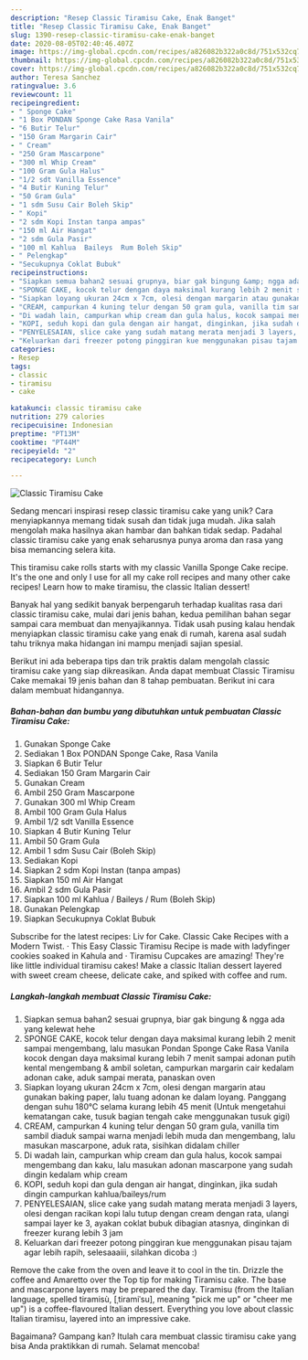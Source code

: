 ```yaml
---
description: "Resep Classic Tiramisu Cake, Enak Banget"
title: "Resep Classic Tiramisu Cake, Enak Banget"
slug: 1390-resep-classic-tiramisu-cake-enak-banget
date: 2020-08-05T02:40:46.407Z
image: https://img-global.cpcdn.com/recipes/a826082b322a0c8d/751x532cq70/classic-tiramisu-cake-foto-resep-utama.jpg
thumbnail: https://img-global.cpcdn.com/recipes/a826082b322a0c8d/751x532cq70/classic-tiramisu-cake-foto-resep-utama.jpg
cover: https://img-global.cpcdn.com/recipes/a826082b322a0c8d/751x532cq70/classic-tiramisu-cake-foto-resep-utama.jpg
author: Teresa Sanchez
ratingvalue: 3.6
reviewcount: 11
recipeingredient:
- " Sponge Cake"
- "1 Box PONDAN Sponge Cake Rasa Vanila"
- "6 Butir Telur"
- "150 Gram Margarin Cair"
- " Cream"
- "250 Gram Mascarpone"
- "300 ml Whip Cream"
- "100 Gram Gula Halus"
- "1/2 sdt Vanilla Essence"
- "4 Butir Kuning Telur"
- "50 Gram Gula"
- "1 sdm Susu Cair Boleh Skip"
- " Kopi"
- "2 sdm Kopi Instan tanpa ampas"
- "150 ml Air Hangat"
- "2 sdm Gula Pasir"
- "100 ml Kahlua  Baileys  Rum Boleh Skip"
- " Pelengkap"
- "Secukupnya Coklat Bubuk"
recipeinstructions:
- "Siapkan semua bahan2 sesuai grupnya, biar gak bingung &amp; ngga ada yang kelewat hehe"
- "SPONGE CAKE, kocok telur dengan daya maksimal kurang lebih 2 menit sampai mengembang, lalu masukan Pondan Sponge Cake Rasa Vanila kocok dengan daya maksimal kurang lebih 7 menit sampai adonan putih kental mengembang &amp; ambil soletan, campurkan margarin cair kedalam adonan cake, aduk sampai merata, panaskan oven"
- "Siapkan loyang ukuran 24cm x 7cm, olesi dengan margarin atau gunakan baking paper, lalu tuang adonan ke dalam loyang. Panggang dengan suhu 180°C selama kurang lebih 45 menit (Untuk mengetahui kematangan cake, tusuk bagian tengah cake menggunakan tusuk gigi)"
- "CREAM, campurkan 4 kuning telur dengan 50 gram gula, vanilla tim sambil diaduk sampai warna menjadi lebih muda dan mengembang, lalu masukan mascarpone, aduk rata, sisihkan didalam chiller"
- "Di wadah lain, campurkan whip cream dan gula halus, kocok sampai mengembang dan kaku, lalu masukan adonan mascarpone yang sudah dingin kedalam whip cream"
- "KOPI, seduh kopi dan gula dengan air hangat, dinginkan, jika sudah dingin campurkan kahlua/baileys/rum"
- "PENYELESAIAN, slice cake yang sudah matang merata menjadi 3 layers, olesi dengan racikan kopi lalu tutup dengan cream dengan rata, ulangi sampai layer ke 3, ayakan coklat bubuk dibagian atasnya, dinginkan di freezer kurang lebih 3 jam"
- "Keluarkan dari freezer potong pinggiran kue menggunakan pisau tajam agar lebih rapih, selesaaaiii, silahkan dicoba :)"
categories:
- Resep
tags:
- classic
- tiramisu
- cake

katakunci: classic tiramisu cake 
nutrition: 279 calories
recipecuisine: Indonesian
preptime: "PT13M"
cooktime: "PT44M"
recipeyield: "2"
recipecategory: Lunch

---
```



![Classic Tiramisu Cake](https://img-global.cpcdn.com/recipes/a826082b322a0c8d/751x532cq70/classic-tiramisu-cake-foto-resep-utama.jpg)

Sedang mencari inspirasi resep classic tiramisu cake yang unik? Cara menyiapkannya memang tidak susah dan tidak juga mudah. Jika salah mengolah maka hasilnya akan hambar dan bahkan tidak sedap. Padahal classic tiramisu cake yang enak seharusnya punya aroma dan rasa yang bisa memancing selera kita.

This tiramisu cake rolls starts with my classic Vanilla Sponge Cake recipe. It&#39;s the one and only I use for all my cake roll recipes and many other cake recipes! Learn how to make tiramisu, the classic Italian dessert!

Banyak hal yang sedikit banyak berpengaruh terhadap kualitas rasa dari classic tiramisu cake, mulai dari jenis bahan, kedua pemilihan bahan segar sampai cara membuat dan menyajikannya. Tidak usah pusing kalau hendak menyiapkan classic tiramisu cake yang enak di rumah, karena asal sudah tahu triknya maka hidangan ini mampu menjadi sajian spesial.


Berikut ini ada beberapa tips dan trik praktis dalam mengolah classic tiramisu cake yang siap dikreasikan. Anda dapat membuat Classic Tiramisu Cake memakai 19 jenis bahan dan 8 tahap pembuatan. Berikut ini cara dalam membuat hidangannya.

<!--inarticleads1-->

##### Bahan-bahan dan bumbu yang dibutuhkan untuk pembuatan Classic Tiramisu Cake:

1. Gunakan  Sponge Cake
1. Sediakan 1 Box PONDAN Sponge Cake, Rasa Vanila
1. Siapkan 6 Butir Telur
1. Sediakan 150 Gram Margarin Cair
1. Gunakan  Cream
1. Ambil 250 Gram Mascarpone
1. Gunakan 300 ml Whip Cream
1. Ambil 100 Gram Gula Halus
1. Ambil 1/2 sdt Vanilla Essence
1. Siapkan 4 Butir Kuning Telur
1. Ambil 50 Gram Gula
1. Ambil 1 sdm Susu Cair (Boleh Skip)
1. Sediakan  Kopi
1. Siapkan 2 sdm Kopi Instan (tanpa ampas)
1. Siapkan 150 ml Air Hangat
1. Ambil 2 sdm Gula Pasir
1. Siapkan 100 ml Kahlua / Baileys / Rum (Boleh Skip)
1. Gunakan  Pelengkap
1. Siapkan Secukupnya Coklat Bubuk


Subscribe for the latest recipes: Liv for Cake. Classic Cake Recipes with a Modern Twist. · This Easy Classic Tiramisu Recipe is made with ladyfinger cookies soaked in Kahula and · Tiramisu Cupcakes are amazing! They&#39;re like little individual tiramisu cakes! Make a classic Italian dessert layered with sweet cream cheese, delicate cake, and spiked with coffee and rum. 

<!--inarticleads2-->

##### Langkah-langkah membuat Classic Tiramisu Cake:

1. Siapkan semua bahan2 sesuai grupnya, biar gak bingung &amp; ngga ada yang kelewat hehe
1. SPONGE CAKE, kocok telur dengan daya maksimal kurang lebih 2 menit sampai mengembang, lalu masukan Pondan Sponge Cake Rasa Vanila kocok dengan daya maksimal kurang lebih 7 menit sampai adonan putih kental mengembang &amp; ambil soletan, campurkan margarin cair kedalam adonan cake, aduk sampai merata, panaskan oven
1. Siapkan loyang ukuran 24cm x 7cm, olesi dengan margarin atau gunakan baking paper, lalu tuang adonan ke dalam loyang. Panggang dengan suhu 180°C selama kurang lebih 45 menit (Untuk mengetahui kematangan cake, tusuk bagian tengah cake menggunakan tusuk gigi)
1. CREAM, campurkan 4 kuning telur dengan 50 gram gula, vanilla tim sambil diaduk sampai warna menjadi lebih muda dan mengembang, lalu masukan mascarpone, aduk rata, sisihkan didalam chiller
1. Di wadah lain, campurkan whip cream dan gula halus, kocok sampai mengembang dan kaku, lalu masukan adonan mascarpone yang sudah dingin kedalam whip cream
1. KOPI, seduh kopi dan gula dengan air hangat, dinginkan, jika sudah dingin campurkan kahlua/baileys/rum
1. PENYELESAIAN, slice cake yang sudah matang merata menjadi 3 layers, olesi dengan racikan kopi lalu tutup dengan cream dengan rata, ulangi sampai layer ke 3, ayakan coklat bubuk dibagian atasnya, dinginkan di freezer kurang lebih 3 jam
1. Keluarkan dari freezer potong pinggiran kue menggunakan pisau tajam agar lebih rapih, selesaaaiii, silahkan dicoba :)


Remove the cake from the oven and leave it to cool in the tin. Drizzle the coffee and Amaretto over the Top tip for making Tiramisu cake. The base and mascarpone layers may be prepared the day. Tiramisu (from the Italian language, spelled tiramisù, [ˌtiramiˈsu], meaning &#34;pick me up&#34; or &#34;cheer me up&#34;) is a coffee-flavoured Italian dessert. Everything you love about classic Italian tiramisu, layered into an impressive cake. 

Bagaimana? Gampang kan? Itulah cara membuat classic tiramisu cake yang bisa Anda praktikkan di rumah. Selamat mencoba!
